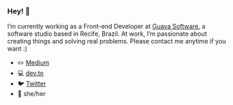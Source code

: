 ### Hey! :purple_heart:

I’m currently working as a Front-end Developer at [Guava Software](https://guava.software/), a software studio based in Recife, Brazil. At work, I’m passionate about creating things and solving real problems. Please contact me anytime if you want :)

- :pencil2: [Medium](https://medium.com/@paula_vaz)
- :computer: [dev.to](https://dev.to/pcosvaz)
- :bird: [Twitter](https://twitter.com/pcosv)
- :woman: she/her
